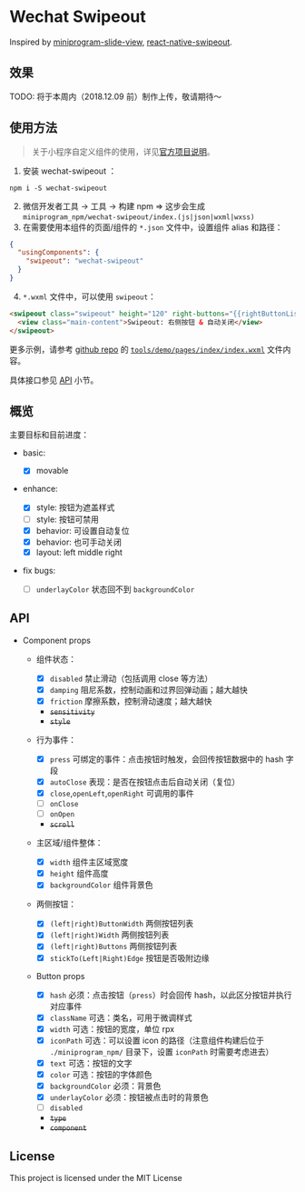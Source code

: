 # Wechat Swipeout

Inspired by [miniprogram-slide-view](https://github.com/wechat-miniprogram/slide-view), [react-native-swipeout](https://github.com/dancormier/react-native-swipeout).

## 效果

TODO: 将于本周内（2018.12.09 前）制作上传，敬请期待～

## 使用方法

> 关于小程序自定义组件的使用，详见[官方项目说明](https://github.com/wechat-miniprogram/miniprogram-custom-component)。

1. 安装 wechat-swipeout ：

```
npm i -S wechat-swipeout
```

2. 微信开发者工具 -> 工具 -> 构建 npm => 这步会生成 `miniprogram_npm/wechat-swipeout/index.(js|json|wxml|wxss)`
3. 在需要使用本组件的页面/组件的 `*.json` 文件中，设置组件 alias 和路径：

```json
{
  "usingComponents": {
    "swipeout": "wechat-swipeout"
  }
}
```

4. `*.wxml` 文件中，可以使用 `swipeout`：

```html
<swipeout class="swipeout" height="120" right-buttons="{{rightButtonList}}" auto-close="true" background-color="black" bind:press="onSwipeoutPress">
  <view class="main-content">Swipeout: 右侧按钮 & 自动关闭</view>
</swipeout>
```

更多示例，请参考 [github repo](https://github.com/baishusama/wechat-swipeout) 的 [`tools/demo/pages/index/index.wxml`](https://github.com/baishusama/wechat-swipeout/blob/master/tools/demo/pages/index/index.wxml) 文件内容。

具体接口参见 [API](#api) 小节。

## 概览

主要目标和目前进度：

* basic:

  - [x] movable

* enhance:

  - [x] style: 按钮为遮盖样式
  - [ ] style: 按钮可禁用
  - [x] behavior: 可设置自动复位
  - [x] behavior: 也可手动关闭
  - [x] layout: left middle right

* fix bugs:

  - [ ] `underlayColor` 状态回不到 `backgroundColor`

## API

- Component props

  - 组件状态：

    - [x] `disabled` 禁止滑动（包括调用 close 等方法）
    - [x] `damping` 阻尼系数，控制动画和过界回弹动画；越大越快
    - [x] `friction` 摩擦系数，控制滑动速度；越大越快
    - ~~`sensitivity`~~
    - ~~`style`~~

  - 行为事件：

    - [x] `press` 可绑定的事件：点击按钮时触发，会回传按钮数据中的 hash 字段
    - [x] `autoClose` 表现：是否在按钮点击后自动关闭（复位）
    - [x] `close`,`openLeft`,`openRight` 可调用的事件
    - [ ] `onClose`
    - [ ] `onOpen`
    - ~~`scroll`~~

  - 主区域/组件整体：

    - [x] `width` 组件主区域宽度
    - [x] `height` 组件高度
    - [x] `backgroundColor` 组件背景色

  - 两侧按钮：

    - [x] `(left|right)ButtonWidth` 两侧按钮列表
    - [x] `(left|right)Width` 两侧按钮列表
    - [x] `(left|right)Buttons` 两侧按钮列表
    - [x] `stickTo(Left|Right)Edge` 按钮是否吸附边缘

  - Button props

    - [x] `hash` 必须：点击按钮（`press`）时会回传 hash，以此区分按钮并执行对应事件
    - [x] `className` 可选：类名，可用于微调样式
    - [x] `width` 可选：按钮的宽度，单位 rpx
    - [x] `iconPath` 可选：可以设置 icon 的路径（注意组件构建后位于 `./miniprogram_npm/` 目录下，设置 `iconPath` 时需要考虑进去）
    - [x] `text` 可选：按钮的文字
    - [x] `color` 可选：按钮的字体颜色
    - [x] `backgroundColor` 必须：背景色
    - [x] `underlayColor` 必须：按钮被点击时的背景色
    - [ ] `disabled`
    - ~~`type`~~
    - ~~`component`~~

## License

This project is licensed under the MIT License